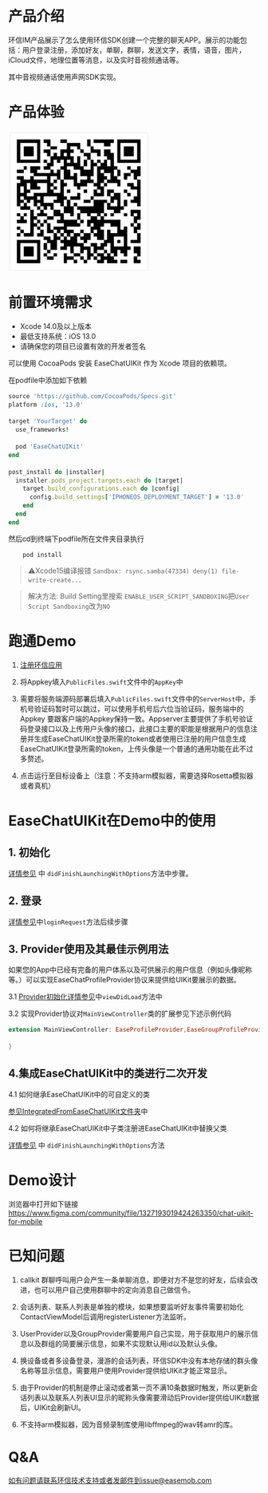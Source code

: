 # 产品介绍

环信IM产品展示了怎么使用环信SDK创建一个完整的聊天APP。展示的功能包括：用户登录注册，添加好友，单聊，群聊，发送文字，表情，语音，图片，iCloud文件，地理位置等消息，以及实时音视频通话等。

其中音视频通话使用声网SDK实现。

# 产品体验

![](./demo.png)

#  前置环境需求

- Xcode 14.0及以上版本
- 最低支持系统：iOS 13.0
- 请确保您的项目已设置有效的开发者签名

可以使用 CocoaPods 安装 EaseChatUIKit 作为 Xcode 项目的依赖项。

在podfile中添加如下依赖

```ruby
source 'https://github.com/CocoaPods/Specs.git'
platform :ios, '13.0'

target 'YourTarget' do
  use_frameworks!

  pod 'EaseChatUIKit'
end

post_install do |installer|
  installer.pods_project.targets.each do |target|
    target.build_configurations.each do |config|
      config.build_settings['IPHONEOS_DEPLOYMENT_TARGET'] = '13.0'
    end
  end
end
```

然后cd到终端下podfile所在文件夹目录执行

```
    pod install
```

>⚠️Xcode15编译报错 ```Sandbox: rsync.samba(47334) deny(1) file-write-create...```

> 解决方法: Build Setting里搜索 ```ENABLE_USER_SCRIPT_SANDBOXING```把```User Script Sandboxing```改为```NO```

# 跑通Demo

 1. [注册环信应用](https://doc.easemob.com/product/enable_and_configure_IM.html)

 2. 将Appkey填入`PublicFiles.swift`文件中的`AppKey`中

 3. 需要将服务端源码部署后填入`PublicFiles.swift`文件中的`ServerHost`中，手机号验证码暂时可以跳过，可以使用手机号后六位当验证码，服务端中的Appkey 要跟客户端的Appkey保持一致。Appserver主要提供了手机号验证码登录接口以及上传用户头像的接口，此接口主要的职能是根据用户的信息注册并生成EaseChatUIKit登录所需的token或者使用已注册的用户信息生成EaseChatUIKit登录所需的token，上传头像是一个普通的通用功能在此不过多赘述。

 4. 点击运行至目标设备上（注意：不支持arm模拟器，需要选择Rosetta模拟器或者真机）

# EaseChatUIKit在Demo中的使用

## 1. 初始化

[详情参见](./EaseChatDemo/EaseChatDemo/AppDelegate.swift) 中 `didFinishLaunchingWithOptions`方法中步骤。

## 2. 登录

[详情参见](./EaseChatDemo/EaseChatDemo/LoginViewController.swift)中`loginRequest`方法后续步骤

## 3. Provider使用及其最佳示例用法

如果您的App中已经有完备的用户体系以及可供展示的用户信息（例如头像昵称等。）可以实现EaseChatProfileProvider协议来提供给UIKit要展示的数据。

3.1 [Provider初始化详情参见](./EaseChatDemo/EaseChatDemo/Main/MainViewController.swift)中`viewDidLoad`方法中

3.2 实现Provider协议对`MainViewController`类的扩展参见下述示例代码

```Swift
extension MainViewController: EaseProfileProvider,EaseGroupProfileProvider {

}
```


## 4.集成EaseChatUIKit中的类进行二次开发

4.1 如何继承EaseChatUIKit中的可自定义的类

[参见IntegratedFromEaseChatUIKit文件夹](./EaseChatDemo/EaseChatDemo/IntegratedFromEaseChatUIKit)中

4.2 如何将继承EaseChatUIKit中子类注册进EaseChatUIKit中替换父类

[详情参见](./EaseChatDemo/EaseChatDemo/AppDelegate.swift) 中 `didFinishLaunchingWithOptions`方法

# Demo设计
浏览器中打开如下链接
https://www.figma.com/community/file/1327193019424263350/chat-uikit-for-mobile


# 已知问题

1. callkit 群聊呼叫用户会产生一条单聊消息，即便对方不是您的好友，后续会改进，也可以用户自己使用群聊中的定向消息自己做信令。
2. 会话列表、联系人列表是单独的模块，如果想要监听好友事件需要初始化ContactViewModel后调用registerListener方法监听。
3. UserProvider以及GroupProvider需要用户自己实现，用于获取用户的展示信息以及群组的简要展示信息，如果不实现默认用id以及默认头像。
4. 换设备或者多设备登录，漫游的会话列表，环信SDK中没有本地存储的群头像名称等显示信息，需要用户使用Provider提供给UIKit才能正常显示。
5. 由于Provider的机制是停止滚动或者第一页不满10条数据时触发，所以更新会话列表以及联系人列表UI显示的昵称头像需要滑动后Provider提供给UIKit数据后，UIKit会刷新UI。

6. 不支持arm模拟器，因为音频录制库使用libffmpeg的wav转amr的库。


# Q&A


如有问题请联系环信技术支持或者发邮件到issue@easemob.com
